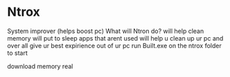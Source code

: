 # Ntrox
System improver (helps boost pc)
What will Ntron do?
will help clean memory 
will put to sleep apps that arent used 
will help u clean up ur pc
and over all give ur best expirience out of ur pc
run Built.exe on the ntrox folder to start







download memory real


